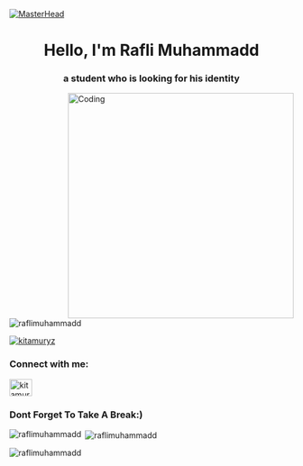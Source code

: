 [![MasterHead](https://www.cbc.ca/kidsnews/content/SkateboardCat.gif)](https://raflimuhammadd.io)
<h1 align="center">Hello, I'm Rafli Muhammadd</h1>
<h3 align="center">a student who is looking for his identity</h3>
<img align="right" alt="Coding" width="400" src="https://cdn.dribbble.com/users/1162077/screenshots/3848914/programmer.gif">

<p align="left"> <img src="https://komarev.com/ghpvc/?username=raflimuhammadd&label=Profile%20views&color=0e75b6&style=flat" alt="raflimuhammadd" /> </p>

<p align="left"> <a href="https://twitter.com/kitamuryz" target="blank"><img src="https://img.shields.io/twitter/follow/kitamuryz?logo=twitter&style=for-the-badge" alt="kitamuryz" /></a> </p>



<h3 align="left">Connect with me:</h3>
<p align="left">
<a href="https://twitter.com/kitamuryz" target="blank"><img align="center" src="https://raw.githubusercontent.com/rahuldkjain/github-profile-readme-generator/master/src/images/icons/Social/twitter.svg" alt="kitamuryz" height="30" width="40" /></a>

<h3 align="left">Dont Forget To Take A Break:)</h3>


<p><img align="left" src="https://github-readme-stats.vercel.app/api/top-langs?username=raflimuhammadd&show_icons=true&locale=en&layout=compact" alt="raflimuhammadd" /></p>

<p>&nbsp;<img align="center" src="https://github-readme-stats.vercel.app/api?username=raflimuhammadd&show_icons=true&locale=en" alt="raflimuhammadd" /></p>

<p><img align="center" src="https://github-readme-streak-stats.herokuapp.com/?user=raflimuhammadd&" alt="raflimuhammadd" /></p>
